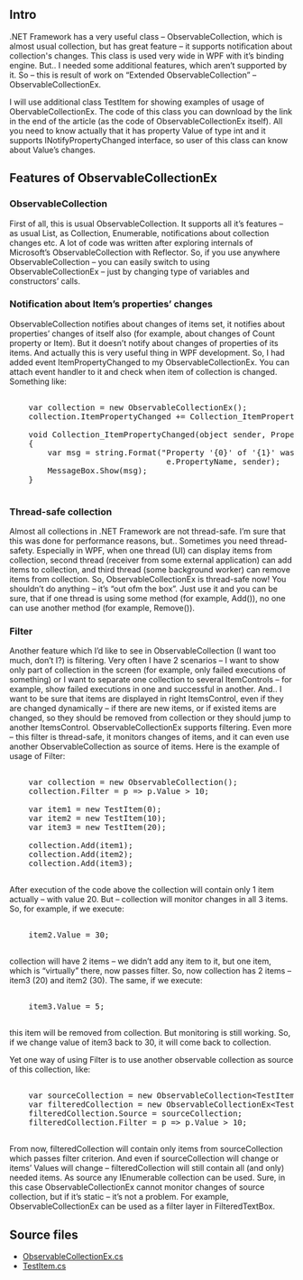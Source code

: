 ## Intro

.NET Framework has a very useful class – ObservableCollection, which is almost usual collection, but has great feature – it supports notification about collection's changes. This class is used very wide in WPF with it’s binding engine. But.. I needed some additional features, which aren’t supported by it. So – this is result of work on “Extended ObservableCollection” – ObservableCollectionEx.

I will use additional class TestItem for showing examples of usage of ObervableCollectionEx. The code of this class you can download by the link in the end of the article (as the code of ObservableCollectionEx itself). All you need to know actually that it has property Value of type int and it supports INotifyPropertyChanged interface, so user of this class can know about Value’s changes.

## Features of ObservableCollectionEx

### ObservableCollection

First of all, this is usual ObservableCollection. It supports all it’s features – as usual List, as Collection, Enumerable, notifications about collection changes etc. A lot of code was written after exploring internals of Microsoft’s ObservableCollection with Reflector. So, if you use anywhere ObservableCollection – you can easily switch to using ObservableCollectionEx – just by changing type of variables and constructors’ calls.

### Notification about Item’s properties’ changes

ObservableCollection notifies about changes of items set, it notifies about properties’ changes of itself also (for example, about changes of Count property or Item). But it doesn’t notify about changes of properties of its items. And actually this is very useful thing in WPF development. So, I had added event ItemPropertyChanged to my ObservableCollectionEx. You can attach event handler to it and check when item of collection is changed. Something like:

<pre class="brush: c#">

	var collection = new ObservableCollectionEx();
	collection.ItemPropertyChanged += Collection_ItemPropertyChanged;

	void Collection_ItemPropertyChanged(object sender, PropertyChangedEventArgs e)
	{
		var msg = string.Format("Property '{0}' of '{1}' was changed",
		                         e.PropertyName, sender);
		MessageBox.Show(msg);
	}

</pre>

### Thread-safe collection

Almost all collections in .NET Framework are not thread-safe. I’m sure that this was done for performance reasons, but.. Sometimes you need thread-safety. Especially in WPF, when one thread (UI) can display items from collection, second thread (receiver from some external application) can add items to collection, and third thread (some background worker) can remove items from collection. So, ObservableCollectionEx is thread-safe now! You shouldn’t do anything – it’s “out ofm the box”. Just use it and you can be sure, that if one thread is using some method (for example, Add()), no one can use another method (for example, Remove()).

### Filter

Another feature which I’d like to see in ObservableCollection (I want too much, don’t I?) is filtering. Very often I have 2 scenarios – I want to show only part of collection in the screen (for example, only failed executions of something) or I want to separate one collection to several ItemControls – for example, show failed executions in one and successful in another. And.. I want to be sure that items are displayed in right ItemsControl, even if they are changed dynamically – if there are new items, or if existed items are changed, so they should be removed from collection or they should jump to another ItemsControl. ObservableCollectionEx supports filtering. Even more – this filter is thread-safe, it monitors changes of items, and it can even use another ObservableCollection as source of items. Here is the example of usage of Filter:

<pre class="brush: c#">

	var collection = new ObservableCollection();
	collection.Filter = p => p.Value > 10;

	var item1 = new TestItem(0);
	var item2 = new TestItem(10);
	var item3 = new TestItem(20);

	collection.Add(item1);
	collection.Add(item2);
	collection.Add(item3);

</pre>

After execution of the code above the collection will contain only 1 item actually – with value 20. But – collection will monitor changes in all 3 items. So, for example, if we execute:

<pre class="brush: c#">

	item2.Value = 30;

</pre>

collection will have 2 items – we didn’t add any item to it, but one item, which is “virtually” there, now passes filter. So, now collection has 2 items – item3 (20) and item2 (30). The same, if we execute:

<pre class="brush: c#">

	item3.Value = 5;

</pre>

this item will be removed from collection. But monitoring is still working. So, if we change value of item3 back to 30, it will come back to collection.

Yet one way of using Filter is to use another observable collection as source of this collection, like:

<pre class="brush: c#">

	var sourceCollection = new ObservableCollection&lt;TestItem>();
	var filteredCollection = new ObservableCollectionEx&lt;TestItem>();
	filteredCollection.Source = sourceCollection;
	filteredCollection.Filter = p => p.Value > 10;

</pre>

From now, filteredCollection will contain only items from sourceCollection which passes filter criterion. And even if sourceCollection will change or items’ Values will change – filteredCollection will still contain all (and only) needed items. As source any IEnumerable<T> collection can be used. Sure, in this case ObservableCollectionEx cannot monitor changes of source collection, but if it’s static – it’s not a problem. For example, ObservableCollectionEx can be used as a filter layer in FilteredTextBox.

## Source files

* [ObservableCollectionEx.cs](/Content/20120314/ObservableCollectionEx.cs)
* [TestItem.cs](/Content/20120314/TestItem.cs)
